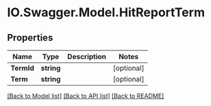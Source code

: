 # IO.Swagger.Model.HitReportTerm
## Properties

Name | Type | Description | Notes
------------ | ------------- | ------------- | -------------
**TermId** | **string** |  | [optional] 
**Term** | **string** |  | [optional] 

[[Back to Model list]](../README.md#documentation-for-models) [[Back to API list]](../README.md#documentation-for-api-endpoints) [[Back to README]](../README.md)

